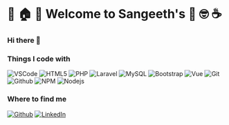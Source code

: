 # :tada: :house: :star2: Welcome to Sangeeth's :muscle: :nerd_face: :coffee:

### Hi there 👋

<h3>Things I code with</h3>
<p>

<img alt="VSCode" src="https://img.shields.io/badge/-VS%20Code-blue?style=flat-sqauare&logo=visualstudio&logoColor=white" />

<img alt="HTML5" src="https://img.shields.io/badge/-HTML5-E34F26?style=flat-sqauare&logo=visualstudio&logoColor=white" />

<img alt="PHP" src="https://img.shields.io/badge/-PHP-45b8d8?style=flat-sqauare&logo=php&logoColor=white" />

<img alt="Laravel" src="https://img.shields.io/badge/-Laravel-DD0031?style=flat-sqauare&logo=laravel&logoColor=white" />

<img alt="MySQL" src="https://img.shields.io/badge/-MySQL-F9A03C?style=flat-sqauare&logo=laravel&logoColor=white" />

<img alt="Bootstrap" src="https://img.shields.io/badge/-Bootstrap-pink?style=flat-sqauare&logo=Bootstrap&logoColor=white" />

<img alt="Vue" src="https://img.shields.io/badge/-Vue.js-blueviolet?style=flat-sqauare&logo=Vue.js&logoColor=white" />

<img alt="Git" src="https://img.shields.io/badge/-Git-F05032?style=flat-sqauare&logo=Git&logoColor=white" />

<img alt="Github" src="https://img.shields.io/badge/-GitHub-grey?style=flat-sqauare&logo=Github&logoColor=white" />

<img alt="NPM" src="https://img.shields.io/badge/-npm-CB3837?style=flat-sqauare&logo=npm&logoColor=white" />

<img alt="Nodejs" src="https://img.shields.io/badge/-Nodejs-43853d?style=flat-square&logo=Node.js&logoColor=white" />

</p>
<h3>Where to find me</h3>
<p><a href="https://github.com/sangeethkc" target="_blank"><img alt="Github" src="https://img.shields.io/badge/GitHub-%2312100E.svg?&style=for-the-badge&logo=Github&logoColor=white" /></a>  <a href="https://www.linkedin.com/in/sangeethkc" target="_blank"><img alt="LinkedIn" src="https://img.shields.io/badge/linkedin-%230077B5.svg?&style=for-the-badge&logo=linkedin&logoColor=white" /></a>
</p>


<!--
**sangeethkc/sangeethkc** is a ✨ _special_ ✨ repository because its `README.md` (this file) appears on your GitHub profile.

Here are some ideas to get you started:

- 🔭 I’m currently working on ...
- 🌱 I’m currently learning ...
- 👯 I’m looking to collaborate on ...
- 🤔 I’m looking for help with ...
- 💬 Ask me about ...
- 📫 How to reach me: ...
- 😄 Pronouns: ...
- ⚡ Fun fact: ...
-->

